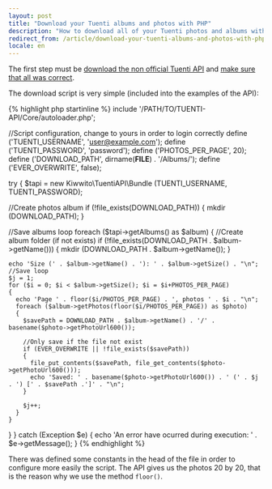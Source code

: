 ```yaml
---
layout: post
title: "Download your Tuenti albums and photos with PHP"
description: "How to download all of your Tuenti photos and albums with the non official Tuenti API and PHP"
redirect_from: /article/download-your-tuenti-albums-and-photos-with-php/
locale: en
---
```


The first step must be <a href="/project/tuenti-api/downloads">download the non official Tuenti API</a> and <a href="/project/tuenti-api/readme">make sure that all was correct</a>.

The download script is very simple (included into the examples of the API):

{% highlight php startinline %}
include '/PATH/TO/TUENTI-API/Core/autoloader.php';

//Script configuration, change to yours in order to login correctly
define ('TUENTI_USERNAME', 'user@example.com');
define ('TUENTI_PASSWORD', 'password');
define ('PHOTOS_PER_PAGE', 20);
define ('DOWNLOAD_PATH', dirname(__FILE__) . '/Albums/');
define ('EVER_OVERWRITE', false);

try
{
  $tapi = new Kiwwito\TuentiAPI\Bundle (TUENTI_USERNAME, TUENTI_PASSWORD);

  //Create photos album
  if (!file_exists(DOWNLOAD_PATH))
  {
    mkdir (DOWNLOAD_PATH);
  }

  //Save albums loop
  foreach ($tapi->getAlbums() as $album)
  {
    //Create album folder (if not exists)
    if (!file_exists(DOWNLOAD_PATH . $album->getName()))
    {
      mkdir (DOWNLOAD_PATH . $album->getName());
    }

    echo 'Size (' . $album->getName() . '): ' . $album->getSize() . "\n";
    //Save loop
    $j = 1;
    for ($i = 0; $i < $album->getSize(); $i = $i+PHOTOS_PER_PAGE)
    {
      echo 'Page ' . floor($i/PHOTOS_PER_PAGE) . ', photos ' . $i . "\n";
      foreach ($album->getPhotos(floor($i/PHOTOS_PER_PAGE)) as $photo)
      {
        $savePath = DOWNLOAD_PATH . $album->getName() . '/' . basename($photo->getPhotoUrl600());

        //Only save if the file not exist
        if (EVER_OVERWRITE || !file_exists($savePath))
        {
          file_put_contents($savePath, file_get_contents($photo->getPhotoUrl600()));
          echo 'Saved: ' . basename($photo->getPhotoUrl600()) . ' (' . $j . ') [' . $savePath .']' . "\n";
        }

        $j++;
      }
    }
  }
}
catch (Exception $e)
{
  echo 'An error have ocurred during execution: ' . $e->getMessage();
}
{% endhighlight %}

There was defined some constants in the head of the file in order to configure more easily the script. The API gives us the photos 20 by 20, that is the reason why we use the method <code>floor()</code>.